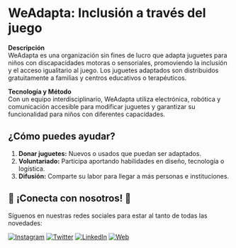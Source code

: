 # WeAdapta: Inclusión a través del juego

**Descripción**  
WeAdapta es una organización sin fines de lucro que adapta juguetes para niños con discapacidades motoras o sensoriales, promoviendo la inclusión y el acceso igualitario al juego. Los juguetes adaptados son distribuidos gratuitamente a familias y centros educativos o terapéuticos.  

**Tecnología y Método**  
Con un equipo interdisciplinario, WeAdapta utiliza electrónica, robótica y comunicación accesible para modificar juguetes y garantizar su funcionalidad para niños con diferentes capacidades.

## ¿Cómo puedes ayudar?

1. **Donar juguetes:** Nuevos o usados que puedan ser adaptados.
2. **Voluntariado:** Participa aportando habilidades en diseño, tecnología o logística.
3. **Difusión:** Comparte su labor para llegar a más personas e instituciones.


## 🌟 ¡Conecta con nosotros! 🌟

Síguenos en nuestras redes sociales para estar al tanto de todas las novedades:

[![Instagram](https://img.shields.io/badge/Instagram-Follow%20Us-833AB4?style=for-the-badge&logo=instagram&logoColor=white)](https://www.instagram.com/weadapta/)
[![Twitter](https://img.shields.io/badge/Twitter-Follow%20Us-1DA1F2?style=for-the-badge&logo=twitter&logoColor=white)](https://x.com/weadapta)
[![LinkedIn](https://img.shields.io/badge/LinkedIn-Connect-0077B5?style=for-the-badge&logo=linkedin&logoColor=white)](https://www.linkedin.com/company/weadapta)
[![Web](https://img.shields.io/badge/Website-Visit%20Us-0A66C2?style=for-the-badge&logo=google-chrome&logoColor=white)](https://weadapta.org/)
